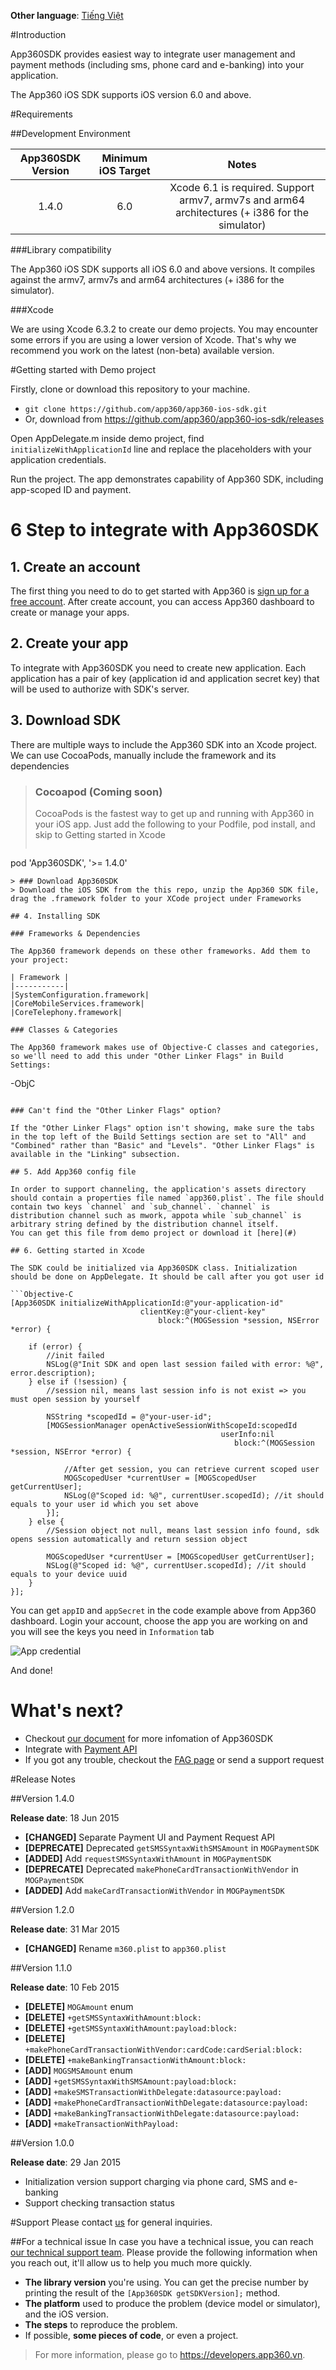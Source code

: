 **Other language**: [Tiếng Việt](https://github.com/app360/app360-ios-sdk/blob/master/README-VI.md)

#Introduction

App360SDK provides easiest way to integrate user management and payment methods (including sms, phone card and e-banking) into your application.

The App360 iOS SDK supports iOS version 6.0 and above.

#Requirements

##Development Environment

| App360SDK Version | Minimum iOS Target | 				Notes 			|
|:-----------------:|:------------------:|:----------------------------:|
|1.4.0|6.0|Xcode 6.1 is required. Support armv7, armv7s and arm64 architectures (+ i386 for the simulator)|

###Library compatibility

The App360 iOS SDK supports all iOS 6.0 and above versions. It compiles against the armv7, armv7s and arm64 architectures (+ i386 for the simulator).

###Xcode

We are using Xcode 6.3.2 to create our demo projects. You may encounter some errors if you are using a lower version of Xcode. That's why we recommend you work on the latest (non-beta) available version.

#Getting started with Demo project

Firstly, clone or download this repository to your machine.

- `git clone https://github.com/app360/app360-ios-sdk.git`
- Or, download from https://github.com/app360/app360-ios-sdk/releases

Open AppDelegate.m inside demo project, find `initializeWithApplicationId` line and replace the placeholders with your application credentials.

Run the project. The app demonstrates capability of App360 SDK, including app-scoped ID and payment.

# 6 Step to integrate with App360SDK

## 1. Create an account

The first thing you need to do to get started with App360 is [sign up for a free account](https://developers.app360.vn/). After create account, you can access App360 dashboard to create or manage your apps.

## 2. Create your app

To integrate with App360SDK you need to create new application. Each application has a pair of key (application id and application secret key) that will be used to authorize with SDK's server.

## 3. Download SDK

There are multiple ways to include the App360 SDK into an Xcode project. We can use CocoaPods, manually include the framework and its dependencies

> ### Cocoapod (Coming soon)
> CocoaPods is the fastest way to get up and running with App360 in your iOS app. Just add the following to your Podfile, pod install, and skip to Getting started in Xcode
> ```
pod 'App360SDK', '>= 1.4.0'
```
> ### Download App360SDK
> Download the iOS SDK from the this repo, unzip the App360 SDK file, drag the .framework folder to your XCode project under Frameworks

## 4. Installing SDK

### Frameworks & Dependencies

The App360 framework depends on these other frameworks. Add them to your project:

| Framework |
|-----------|
|SystemConfiguration.framework|
|CoreMobileServices.framework|
|CoreTelephony.framework|

### Classes & Categories

The App360 framework makes use of Objective-C classes and categories, so we'll need to add this under "Other Linker Flags" in Build Settings:

```
-ObjC
```

### Can't find the "Other Linker Flags" option?

If the "Other Linker Flags" option isn't showing, make sure the tabs in the top left of the Build Settings section are set to "All" and "Combined" rather than "Basic" and "Levels". "Other Linker Flags" is available in the "Linking" subsection.

## 5. Add App360 config file

In order to support channeling, the application's assets directory should contain a properties file named `app360.plist`. The file should contain two keys `channel` and `sub_channel`. `channel` is distribution channel such as mwork, appota while `sub_channel` is arbitrary string defined by the distribution channel itself.
You can get this file from demo project or download it [here](#)

## 6. Getting started in Xcode

The SDK could be initialized via App360SDK class. Initialization should be done on AppDelegate. It should be call after you got user id

```Objective-C
[App360SDK initializeWithApplicationId:@"your-application-id"
                             clientKey:@"your-client-key"
                                 block:^(MOGSession *session, NSError *error) {
 
    if (error) {
        //init failed
        NSLog(@"Init SDK and open last session failed with error: %@", error.description);
    } else if (!session) {
        //session nil, means last session info is not exist => you must open session by yourself
 
        NSString *scopedId = @"your-user-id";
        [MOGSessionManager openActiveSessionWithScopeId:scopedId
                                               userInfo:nil
                                                  block:^(MOGSession *session, NSError *error) {
 
            //After get session, you can retrieve current scoped user
            MOGScopedUser *currentUser = [MOGScopedUser getCurrentUser];
            NSLog(@"Scoped id: %@", currentUser.scopedId); //it should equals to your user id which you set above
        }];
    } else {
        //Session object not null, means last session info found, sdk opens session automatically and return session object
 
        MOGScopedUser *currentUser = [MOGScopedUser getCurrentUser];
        NSLog(@"Scoped id: %@", currentUser.scopedId); //it should equals to your device uuid
    }
}];
```

You can get `appID` and `appSecret` in the code example above from App360 dashboard. Login your account, choose the app you are working on and you will see the keys you need in `Information` tab

![App credential](http://i.imgur.com/Bp1ymT0.jpg)

And done!

# What's next?

- Checkout [our document](http://docs.app360.vn/) for more infomation of App360SDK
- Integrate with [Payment API](http://docs.app360.vn/?page_id=271)
- If you got any trouble, checkout the [FAG page](http://docs.app360.vn/?page_id=228) or send a support request

#Release Notes

##Version 1.4.0

**Release date**: 18 Jun 2015
 - **[CHANGED]** Separate Payment UI and Payment Request API
 - **[DEPRECATE]** Deprecated `getSMSSyntaxWithSMSAmount` in `MOGPaymentSDK`
 - **[ADDED]** Add `requestSMSSyntaxWithAmount` in `MOGPaymentSDK`
 - **[DEPRECATE]** Deprecated `makePhoneCardTransactionWithVendor` in `MOGPaymentSDK`
 - **[ADDED]** Add `makeCardTransactionWithVendor` in `MOGPaymentSDK`

##Version 1.2.0

**Release date**: 31 Mar 2015

 - **[CHANGED]** Rename `m360.plist` to `app360.plist`

##Version 1.1.0

**Release date**: 10 Feb 2015

 - **[DELETE]** `MOGAmount` enum
 - **[DELETE]** `+getSMSSyntaxWithAmount:block:`
 - **[DELETE]** `+getSMSSyntaxWithAmount:payload:block:`
 - **[DELETE]** `+makePhoneCardTransactionWithVendor:cardCode:cardSerial:block:`
 - **[DELETE]** `+makeBankingTransactionWithAmount:block:`
 - **[ADD]** `MOGSMSAmount` enum
 - **[ADD]** `+getSMSSyntaxWithSMSAmount:payload:block:`
 - **[ADD]** `+makeSMSTransactionWithDelegate:datasource:payload:`
 - **[ADD]** `+makePhoneCardTransactionWithDelegate:datasource:payload:`
 - **[ADD]** `+makeBankingTransactionWithDelegate:datasource:payload:`
 - **[ADD]** `+makeTransactionWithPayload:`

##Version 1.0.0

**Release date**: 29 Jan 2015

 - Initialization version support charging via phone card, SMS and e-banking
 - Support checking transaction status

#Support
Please contact [us](mailto:support@app360.vn) for general inquiries.

##For a technical issue
In case you have a technical issue, you can reach [our technical support team](mailto:support@app360.vn).
Please provide the following information when you reach out, it'll allow us to help you much more quickly.

 - **The library version** you're using. You can get the precise number by
   printing the result of the `[App360SDK getSDKVersion];` method.
 - **The platform** used to produce the problem (device model or simulator),
   and the iOS version.
 - **The steps** to reproduce the problem.
 - If possible, **some pieces of code**, or even a project.

> For more information, please go to https://developers.app360.vn.